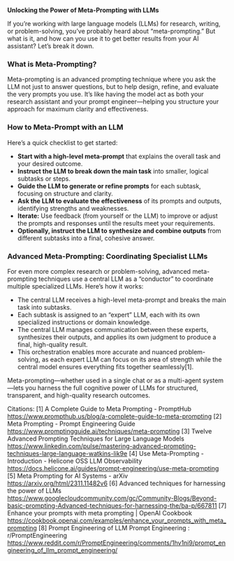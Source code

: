 **Unlocking the Power of Meta-Prompting with LLMs**

If you’re working with large language models (LLMs) for research, writing, or problem-solving, you’ve probably heard about “meta-prompting.” But what is it, and how can you use it to get better results from your AI assistant? Let’s break it down.

### What is Meta-Prompting?

Meta-prompting is an advanced prompting technique where you ask the LLM not just to answer questions, but to help design, refine, and evaluate the very prompts you use. It’s like having the model act as both your research assistant and your prompt engineer—helping you structure your approach for maximum clarity and effectiveness.

### How to Meta-Prompt with an LLM

Here’s a quick checklist to get started:

- **Start with a high-level meta-prompt** that explains the overall task and your desired outcome.
- **Instruct the LLM to break down the main task** into smaller, logical subtasks or steps.
- **Guide the LLM to generate or refine prompts** for each subtask, focusing on structure and clarity.
- **Ask the LLM to evaluate the effectiveness** of its prompts and outputs, identifying strengths and weaknesses.
- **Iterate:** Use feedback (from yourself or the LLM) to improve or adjust the prompts and responses until the results meet your requirements.
- **Optionally, instruct the LLM to synthesize and combine outputs** from different subtasks into a final, cohesive answer.

### Advanced Meta-Prompting: Coordinating Specialist LLMs

For even more complex research or problem-solving, advanced meta-prompting techniques use a central LLM as a “conductor” to coordinate multiple specialized LLMs. Here’s how it works:

- The central LLM receives a high-level meta-prompt and breaks the main task into subtasks.
- Each subtask is assigned to an “expert” LLM, each with its own specialized instructions or domain knowledge.
- The central LLM manages communication between these experts, synthesizes their outputs, and applies its own judgment to produce a final, high-quality result.
- This orchestration enables more accurate and nuanced problem-solving, as each expert LLM can focus on its area of strength while the central model ensures everything fits together seamlessly[1].

Meta-prompting—whether used in a single chat or as a multi-agent system—lets you harness the full cognitive power of LLMs for structured, transparent, and high-quality research outcomes.

Citations:
[1] A Complete Guide to Meta Prompting - PromptHub https://www.prompthub.us/blog/a-complete-guide-to-meta-prompting
[2] Meta Prompting - Prompt Engineering Guide https://www.promptingguide.ai/techniques/meta-prompting
[3] Twelve Advanced Prompting Techniques for Large Language Models https://www.linkedin.com/pulse/mastering-advanced-prompting-techniques-large-language-watkins-lik9e
[4] Use Meta-Prompting - Introduction - Helicone OSS LLM Observability https://docs.helicone.ai/guides/prompt-engineering/use-meta-prompting
[5] Meta Prompting for AI Systems - arXiv https://arxiv.org/html/2311.11482v6
[6] Advanced techniques for harnessing the power of LLMs https://www.googlecloudcommunity.com/gc/Community-Blogs/Beyond-basic-prompting-Advanced-techniques-for-harnessing-the/ba-p/667811
[7] Enhance your prompts with meta prompting | OpenAI Cookbook https://cookbook.openai.com/examples/enhance_your_prompts_with_meta_prompting
[8] Prompt Engineering of LLM Prompt Engineering : r/PromptEngineering https://www.reddit.com/r/PromptEngineering/comments/1hv1ni9/prompt_engineering_of_llm_prompt_engineering/
